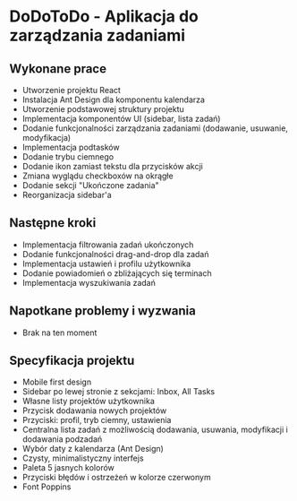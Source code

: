 # DoDoToDo - Aplikacja do zarządzania zadaniami

## Wykonane prace
- Utworzenie projektu React
- Instalacja Ant Design dla komponentu kalendarza
- Utworzenie podstawowej struktury projektu
- Implementacja komponentów UI (sidebar, lista zadań)
- Dodanie funkcjonalności zarządzania zadaniami (dodawanie, usuwanie, modyfikacja)
- Implementacja podtasków
- Dodanie trybu ciemnego
- Dodanie ikon zamiast tekstu dla przycisków akcji
- Zmiana wyglądu checkboxów na okrągłe
- Dodanie sekcji "Ukończone zadania"
- Reorganizacja sidebar'a

## Następne kroki
- Implementacja filtrowania zadań ukończonych
- Dodanie funkcjonalności drag-and-drop dla zadań
- Implementacja ustawień i profilu użytkownika
- Dodanie powiadomień o zbliżających się terminach
- Implementacja wyszukiwania zadań

## Napotkane problemy i wyzwania
- Brak na ten moment

## Specyfikacja projektu
- Mobile first design
- Sidebar po lewej stronie z sekcjami: Inbox, All Tasks
- Własne listy projektów użytkownika
- Przycisk dodawania nowych projektów
- Przyciski: profil, tryb ciemny, ustawienia
- Centralna lista zadań z możliwością dodawania, usuwania, modyfikacji i dodawania podzadań
- Wybór daty z kalendarza (Ant Design)
- Czysty, minimalistyczny interfejs
- Paleta 5 jasnych kolorów
- Przyciski błędów i ostrzeżeń w kolorze czerwonym
- Font Poppins